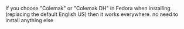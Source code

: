 If you choose "Colemak" or "Colemak DH" in Fedora when installing (replacing the default English US) then it works everywhere. no need to install anything else
